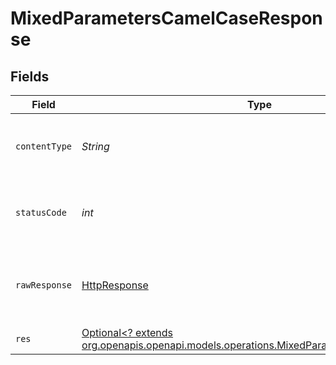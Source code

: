 # MixedParametersCamelCaseResponse


## Fields

| Field                                                                                                                                            | Type                                                                                                                                             | Required                                                                                                                                         | Description                                                                                                                                      |
| ------------------------------------------------------------------------------------------------------------------------------------------------ | ------------------------------------------------------------------------------------------------------------------------------------------------ | ------------------------------------------------------------------------------------------------------------------------------------------------ | ------------------------------------------------------------------------------------------------------------------------------------------------ |
| `contentType`                                                                                                                                    | *String*                                                                                                                                         | :heavy_check_mark:                                                                                                                               | HTTP response content type for this operation                                                                                                    |
| `statusCode`                                                                                                                                     | *int*                                                                                                                                            | :heavy_check_mark:                                                                                                                               | HTTP response status code for this operation                                                                                                     |
| `rawResponse`                                                                                                                                    | [HttpResponse<InputStream>](https://docs.oracle.com/en/java/javase/11/docs/api/java.net.http/java/net/http/HttpResponse.html)                    | :heavy_check_mark:                                                                                                                               | Raw HTTP response; suitable for custom response parsing                                                                                          |
| `res`                                                                                                                                            | [Optional<? extends org.openapis.openapi.models.operations.MixedParametersCamelCaseRes>](../../models/operations/MixedParametersCamelCaseRes.md) | :heavy_minus_sign:                                                                                                                               | OK                                                                                                                                               |
